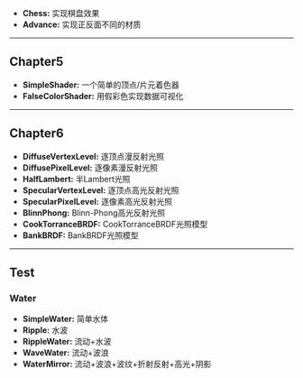 * **Chess:** 实现棋盘效果
* **Advance:** 实现正反面不同的材质
---
## Chapter5
* **SimpleShader:** 一个简单的顶点/片元着色器
* **FalseColorShader:** 用假彩色实现数据可视化
---
## Chapter6
* **DiffuseVertexLevel:** 逐顶点漫反射光照
* **DiffusePixelLevel:** 逐像素漫反射光照
* **HalfLambert:** 半Lambert光照
* **SpecularVertexLevel:** 逐顶点高光反射光照
* **SpecularPixelLevel:** 逐像素高光反射光照
* **BlinnPhong:** Blinn-Phong高光反射光照
* **CookTorranceBRDF:** CookTorranceBRDF光照模型
* **BankBRDF:** BankBRDF光照模型
---
## Test
### Water
* **SimpleWater:** 简单水体
* **Ripple:** 水波
* **RippleWater:** 流动+水波
* **WaveWater:** 流动+波浪
* **WaterMirror:** 流动+波浪+波纹+折射反射+高光+阴影